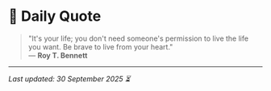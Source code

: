 # 📜 Daily Quote

> "It's your life; you don't need someone's permission to live the life you want. Be brave to live from your heart."  
> — **Roy T. Bennett**

---

_Last updated: 30 September 2025 ⏳_
